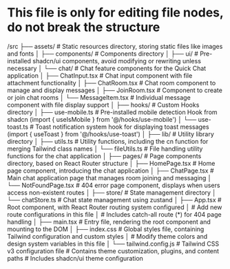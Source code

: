 # This file is only for editing file nodes, do not break the structure

/src
├── assets/          # Static resources directory, storing static files like images and fonts
│
├── components/      # Components directory
│   ├── ui/         # Pre-installed shadcn/ui components, avoid modifying or rewriting unless necessary
│   └── chat/       # Chat feature components for the Quick Chat application
│       ├── ChatInput.tsx     # Chat input component with file attachment functionality
│       ├── ChatRoom.tsx      # Chat room component to manage and display messages
│       ├── JoinRoom.tsx      # Component to create or join chat rooms
│       └── MessageItem.tsx   # Individual message component with file display support
│
├── hooks/          # Custom Hooks directory
│   ├── use-mobile.ts # Pre-installed mobile detection Hook from shadcn (import { useIsMobile } from '@/hooks/use-mobile')
│   └── use-toast.ts  # Toast notification system hook for displaying toast messages (import { useToast } from '@/hooks/use-toast')
│
├── lib/            # Utility library directory
│   ├── utils.ts    # Utility functions, including the cn function for merging Tailwind class names
│   └── fileUtils.ts # File handling utility functions for the chat application
│
├── pages/          # Page components directory, based on React Router structure
│   ├── HomePage.tsx  # Home page component, introducing the chat application
│   ├── ChatPage.tsx  # Main chat application page that manages room joining and messaging
│   └── NotFoundPage.tsx # 404 error page component, displays when users access non-existent routes
│
├── store/          # State management directory
│   └── chatStore.ts # Chat state management using zustand
│
├── App.tsx         # Root component, with React Router routing system configured
│                   # Add new route configurations in this file
│                   # Includes catch-all route (*) for 404 page handling
│
├── main.tsx        # Entry file, rendering the root component and mounting to the DOM
│
├── index.css       # Global styles file, containing Tailwind configuration and custom styles
│                   # Modify theme colors and design system variables in this file 
│
└── tailwind.config.js  # Tailwind CSS v3 configuration file
                      # Contains theme customization, plugins, and content paths
                      # Includes shadcn/ui theme configuration 
